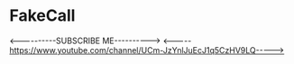 # FakeCall

<----------SUBSCRIBE ME---------->
<-----https://www.youtube.com/channel/UCm-JzYnlJuEcJ1q5CzHV9LQ----->
